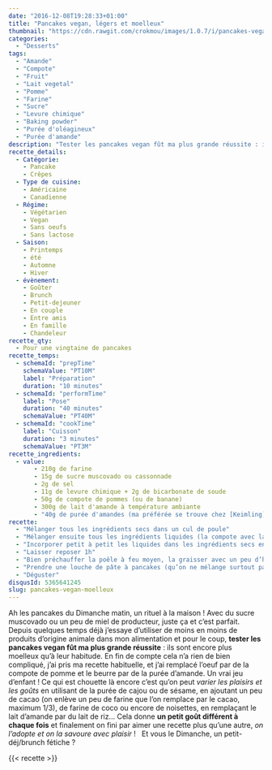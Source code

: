 ```yaml
---
date: "2016-12-08T19:28:33+01:00"
title: "Pancakes vegan, légers et moelleux"
thumbnail: "https://cdn.rawgit.com/crokmou/images/1.0.7/i/pancakes-vegan-vg-crokmou-blog-culinaire-belge-1.jpg"
categories:
  - "Desserts"
tags:
  - "Amande"
  - "Compote"
  - "Fruit"
  - "Lait vegetal"
  - "Pomme"
  - "Farine"
  - "Sucre"
  - "Levure chimique"
  - "Baking powder"
  - "Purée d'oléagineux"
  - "Purée d'amande"
description: "Tester les pancakes vegan fût ma plus grande réussite : ils sont encore plus moelleux qu'à leur habitude. En fin de compte cela n'a rien de bien compliqué.."
recette_details:
  - Catégorie:
    - Pancake
    - Crêpes
  - Type de cuisine:
    - Américaine
    - Canadienne  
  - Régime:
    - Végétarien
    - Vegan
    - Sans oeufs
    - Sans lactose
  - Saison:
    - Printemps
    - été
    - Automne
    - Hiver
  - évènement:
    - Goûter
    - Brunch
    - Petit-dejeuner
    - En couple
    - Entre amis
    - En famille
    - Chandeleur
recette_qty:
  - Pour une vingtaine de pancakes
recette_temps:
  - schemaId: "prepTime"
    schemaValue: "PT10M"
    label: "Préparation"
    duration: "10 minutes"
  - schemaId: "performTime"
    label: "Pose"
    duration: "40 minutes"
    schemaValue: "PT40M"
  - schemaId: "cookTime"
    label: "Cuisson"
    duration: "3 minutes"
    schemaValue: "PT3M"
recette_ingredients:
  - value:
       - 210g de farine
       - 15g de sucre muscovado ou cassonnade
       - 2g de sel
       - 11g de levure chimique + 2g de bicarbonate de soude
       - 50g de compote de pommes (ou de banane)
       - 300g de lait d'amande à température ambiante
       - "40g de purée d'amandes (ma préférée se trouve chez [Keimling](https://crokmou.com/2014/08/keimling-specialiste-du-raw-food-concours))"
recette:
  - "Mélanger tous les ingrédients secs dans un cul de poule"
  - "Mélanger ensuite tous les ingrédients liquides (la compote avec la purée puis on ajoute le lait) dans un autre récipient"
  - "Incorporer petit à petit les liquides dans les ingrédients secs en mélangeant bien, mais pas trop non plus"
  - "Laisser reposer 1h"
  - "Bien préchauffer la poêle à feu moyen, la graisser avec un peu d’huile végétale."
  - "Prendre une louche de pâte à pancakes (qu’on ne mélange surtout pas avant) et la verser sur la poêle chaude. Dès que le pancake fait des bulles, le retourner et cuire 1 à 2 minutes l’autre face."
  - "Déguster"
disqusId: 5365641245
slug: pancakes-vegan-moelleux
---
```


Ah les pancakes du Dimanche matin, un rituel à la maison ! Avec du sucre muscovado ou un peu de miel de producteur, juste ça et c’est parfait. Depuis quelques temps déjà j’essaye d’utiliser de moins en moins de produits d’origine animale dans mon alimentation et pour le coup, **tester les pancakes vegan fût ma plus grande réussite** : ils sont encore plus moelleux qu’à leur habitude. En fin de compte cela n’a rien de bien compliqué, j’ai pris ma recette habituelle, et j’ai remplacé l’oeuf par de la compote de pomme et le beurre par de la purée d’amande. Un vrai jeu d’enfant ! Ce qui est chouette là encore c’est qu’on peut _varier les plaisirs et les goûts_ en utilisant de la purée de cajou ou de sésame, en ajoutant un peu de cacao (on enlève un peu de farine que l’on remplace par le cacao, maximum 1/3), de farine de coco ou encore de noisettes, en remplaçant le lait d’amande par du lait de riz… Cela donne **un petit goût différent à chaque fois** et finalement on fini par aimer une recette plus qu’une autre, _on l’adopte et on la savoure avec plaisir_ !   Et vous le Dimanche, un petit-déj/brunch fétiche ?

{{< recette >}}
